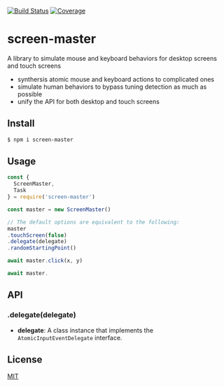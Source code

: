 [![Build Status](https://github.com/kaelzhang/screen-master/actions/workflows/nodejs.yml/badge.svg)](https://github.com/kaelzhang/screen-master/actions/workflows/nodejs.yml)
[![Coverage](https://codecov.io/gh/kaelzhang/screen-master/branch/master/graph/badge.svg)](https://codecov.io/gh/kaelzhang/screen-master)

# screen-master

A library to simulate mouse and keyboard behaviors for desktop screens and touch screens
- synthersis atomic mouse and keyboard actions to complicated ones
- simulate human behaviors to bypass tuning detection as much as possible
- unify the API for both desktop and touch screens

## Install

```sh
$ npm i screen-master
```

## Usage

```js
const {
  ScreenMaster,
  Task
} = require('screen-master')

const master = new ScreenMaster()

// The default options are equivalent to the following:
master
.touchScreen(false)
.delegate(delegate)
.randomStartingPoint()

await master.click(x, y)

await master.
```

## API

### .delegate(delegate)

- **delegate**: A class instance that implements the `AtomicInputEventDelegate` interface.

## License

[MIT](LICENSE)
